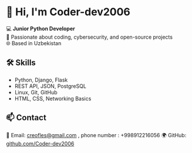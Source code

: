 # 👋 Hi, I'm Coder-dev2006  

💻 **Junior Python Developer**  
🚀 Passionate about coding, cybersecurity, and open-source projects  
🌐 Based in Uzbekistan  

## 🛠️ Skills  
- Python, Django, Flask  
- REST API, JSON, PostgreSQL  
- Linux, Git, GitHub  
- HTML, CSS, Networking Basics  


## 📫 Contact  
📧 Email: creofles@gmail.com  , phone number : +998912216056 
🌍 GitHub: [github.com/Coder-dev2006](https://github.com/Coder-dev2006)
